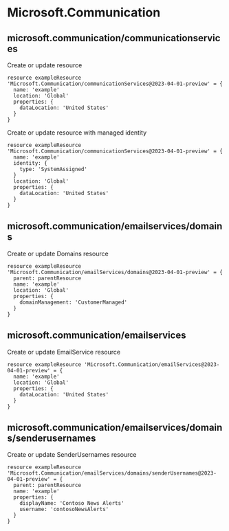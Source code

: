 # Microsoft.Communication

## microsoft.communication/communicationservices

Create or update resource
```bicep
resource exampleResource 'Microsoft.Communication/communicationServices@2023-04-01-preview' = {
  name: 'example'
  location: 'Global'
  properties: {
    dataLocation: 'United States'
  }
}
```

Create or update resource with managed identity
```bicep
resource exampleResource 'Microsoft.Communication/communicationServices@2023-04-01-preview' = {
  name: 'example'
  identity: {
    type: 'SystemAssigned'
  }
  location: 'Global'
  properties: {
    dataLocation: 'United States'
  }
}
```

## microsoft.communication/emailservices/domains

Create or update Domains resource
```bicep
resource exampleResource 'Microsoft.Communication/emailServices/domains@2023-04-01-preview' = {
  parent: parentResource 
  name: 'example'
  location: 'Global'
  properties: {
    domainManagement: 'CustomerManaged'
  }
}
```

## microsoft.communication/emailservices

Create or update EmailService resource
```bicep
resource exampleResource 'Microsoft.Communication/emailServices@2023-04-01-preview' = {
  name: 'example'
  location: 'Global'
  properties: {
    dataLocation: 'United States'
  }
}
```

## microsoft.communication/emailservices/domains/senderusernames

Create or update SenderUsernames resource
```bicep
resource exampleResource 'Microsoft.Communication/emailServices/domains/senderUsernames@2023-04-01-preview' = {
  parent: parentResource 
  name: 'example'
  properties: {
    displayName: 'Contoso News Alerts'
    username: 'contosoNewsAlerts'
  }
}
```

